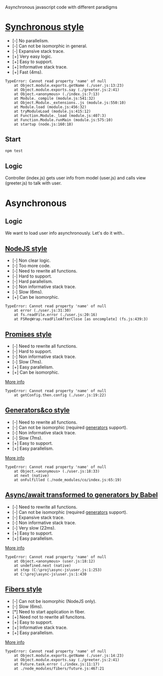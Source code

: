 Asynchronous javascript code with different paradigms

# [Synchronous style](https://github.com/nin-jin/async-js/compare/sync?diff=unified&name=sync)

* [-] No parallelism.
* [-] Can not be isomorphic in general.
* [-] Expansive stack trace.
* [+] Very easy logic.
* [+] Easy to support.
* [+] Informative stack trace.
* [+] Fast (4ms).

```
TypeError: Cannot read property 'name' of null
    at Object.module.exports.getName (./user.js:13:23)
    at Object.module.exports.say (./greeter.js:2:41)
    at Object.<anonymous> (./index.js:7:13)
    at Module._compile (module.js:541:32)
    at Object.Module._extensions..js (module.js:550:10)
    at Module.load (module.js:456:32)
    at tryModuleLoad (module.js:415:12)
    at Function.Module._load (module.js:407:3)
    at Function.Module.runMain (module.js:575:10)
    at startup (node.js:160:18)
```

## Start
```sh
npm test
```

## Logic

Controller (index.js) gets user info from model (user.js) and calls view (greeter.js) to talk with user.

# Asynchronous

## Logic

We want to load user info asynchronously. Let's do it with..

## [NodeJS style](https://github.com/nin-jin/async-js/compare/sync...async-nodejs)

* [-] Non clear logic.
* [-] Too more code.
* [-] Need to rewrite all functions.
* [-] Hard to support.
* [-] Hard parallelism.
* [-] Non informative stack trace.
* [-] Slow (6ms).
* [+] Can be isomorphic.

```
TypeError: Cannot read property 'name' of null
    at error (./user.js:31:30)
    at fs.readFile.error (./user.js:20:16)
    at FSReqWrap.readFileAfterClose [as oncomplete] (fs.js:439:3)
```

## [Promises style](https://github.com/nin-jin/async-js/compare/sync...async-promises)

* [-] Need to rewrite all functions.
* [-] Hard to support.
* [-] Non informative stack trace.
* [-] Slow (7ms).
* [+] Easy parallelism.
* [+] Can be isomorphic.

[More info](https://learn.javascript.ru/promise)

```
TypeError: Cannot read property 'name' of null
    at getConfig.then.config (./user.js:19:22)
```

## [Generators&co style](https://github.com/nin-jin/async-js/compare/sync...async-generators-co)

* [-] Need to rewrite all functions.
* [-] Can not be isomorphic (required [generators](https://developer.mozilla.org/en-US/docs/Web/JavaScript/Guide/Iterators_and_Generators) support).
* [-] Non informative stack trace.
* [-] Slow (7ms).
* [+] Easy to support.
* [+] Easy parallelism.

[More info](https://www.npmjs.com/package/co)

```
TypeError: Cannot read property 'name' of null
    at Object.<anonymous> (./user.js:18:33)
    at next (native)
    at onFulfilled (./node_modules/co/index.js:65:19)
```

## [Async/await transformed to generators by Babel](https://github.com/nin-jin/async-js/compare/sync...async-await-babel)

* [-] Need to rewrite all functions.
* [-] Can not be isomorphic (required [generators](https://developer.mozilla.org/en-US/docs/Web/JavaScript/Guide/Iterators_and_Generators) support).
* [-] Expansive stack trace.
* [-] Non informative stack trace.
* [-] Very slow (22ms).
* [+] Easy to support.
* [+] Easy parallelism.

[More info](https://babeljs.io/docs/plugins/transform-async-to-generator/)

```
TypeError: Cannot read property 'name' of null
    at Object.<anonymous> (user.js:18:12)
    at undefined.next (native)
    at step (C:\proj\async-js\user.js:1:253)
    at C:\proj\async-js\user.js:1:430
```

## [Fibers style](https://github.com/nin-jin/async-js/compare/sync...async-fibers)

* [-] Can not be isomorphic (NodeJS only).
* [-] Slow (6ms).
* [*] Need to start application in fiber.
* [+] Need not to rewrite all funcitons.
* [+] Easy to support.
* [+] Informative stack trace.
* [+] Easy parallelism.

[More info](https://github.com/laverdet/node-fibers)

```
TypeError: Cannot read property 'name' of null
    at Object.module.exports.getName (./user.js:14:23)
    at Object.module.exports.say (./greeter.js:2:41)
    at Future.task.error (./index.js:11:17)
    at ./node_modules/fibers/future.js:467:21
```
